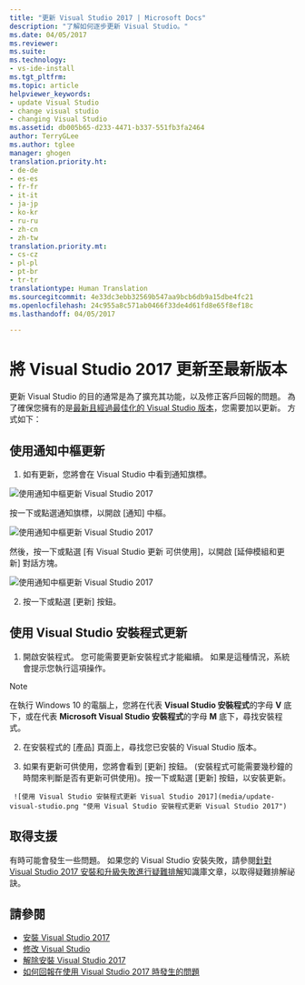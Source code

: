 ```yaml
---
title: "更新 Visual Studio 2017 | Microsoft Docs"
description: "了解如何逐步更新 Visual Studio。"
ms.date: 04/05/2017
ms.reviewer: 
ms.suite: 
ms.technology:
- vs-ide-install
ms.tgt_pltfrm: 
ms.topic: article
helpviewer_keywords:
- update Visual Studio
- change visual studio
- changing Visual Studio
ms.assetid: db005b65-d233-4471-b337-551fb3fa2464
author: TerryGLee
ms.author: tglee
manager: ghogen
translation.priority.ht:
- de-de
- es-es
- fr-fr
- it-it
- ja-jp
- ko-kr
- ru-ru
- zh-cn
- zh-tw
translation.priority.mt:
- cs-cz
- pl-pl
- pt-br
- tr-tr
translationtype: Human Translation
ms.sourcegitcommit: 4e33dc3ebb32569b547aa9bcb6db9a15dbe4fc21
ms.openlocfilehash: 24c955a8c571ab0466f33de4d61fd8e65f8ef18c
ms.lasthandoff: 04/05/2017

---
```

# <a name="update-visual-studio-2017-to-the-most-recent-release"></a>將 Visual Studio 2017 更新至最新版本
更新 Visual Studio 的目的通常是為了擴充其功能，以及修正客戶回報的問題。 為了確保您擁有的是[最新且經過最佳化的 Visual Studio 版本](https://www.visualstudio.com/en-us/news/releasenotes/vs2017-relnotes#release-history)，您需要加以更新。 方式如下：

## <a name="update-by-using-the-notifications-hub"></a>使用通知中樞更新
1. 如有更新，您將會在 Visual Studio 中看到通知旗標。

  ![使用通知中樞更新 Visual Studio 2017](media/notification-flag.png "Visual Studio 中的通知旗標")

  按一下或點選通知旗標，以開啟 [通知] 中樞。

  ![使用通知中樞更新 Visual Studio 2017](media/notification-center.png "Visual Studio 中的通知中樞")

  然後，按一下或點選 [有 Visual Studio 更新 可供使用]，以開啟 [延伸模組和更新] 對話方塊。

  ![使用通知中樞更新 Visual Studio 2017](media/notification-extension-and-updates.png "Visual Studio 中的 [延伸模組和更新] 對話方塊")

2. 按一下或點選 [更新] 按鈕。

## <a name="update-by-using-the-visual-studio-installer"></a>使用 Visual Studio 安裝程式更新
1.    開啟安裝程式。 您可能需要更新安裝程式才能繼續。 如果是這種情況，系統會提示您執行這項操作。
 >[!NOTE]
 > 在執行 Windows 10 的電腦上，您將在代表 **Visual Studio 安裝程式**的字母 **V** 底下，或在代表 **Microsoft Visual Studio 安裝程式**的字母 **M** 底下，尋找安裝程式。

2.    在安裝程式的 [產品] 頁面上，尋找您已安裝的 Visual Studio 版本。

3.    如果有更新可供使用，您將會看到 [更新] 按鈕。 (安裝程式可能需要幾秒鐘的時間來判斷是否有更新可供使用)。按一下或點選 [更新] 按鈕，以安裝更新。

     ![使用 Visual Studio 安裝程式更新 Visual Studio 2017](media/update-visual-studio.png "使用 Visual Studio 安裝程式更新 Visual Studio 2017")

## <a name="get-support"></a>取得支援
有時可能會發生一些問題。 如果您的 Visual Studio 安裝失敗，請參閱[針對 Visual Studio 2017 安裝和升級失敗進行疑難排解](https://support.microsoft.com/help/4015967/troubleshooting-visual-studio-2017-installation-and-upgrade-failures)知識庫文章，以取得疑難排解祕訣。

## <a name="see-also"></a>請參閱
* [安裝 Visual Studio 2017](https://go.microsoft.com/fwlink/?linkid=833223)
* [修改 Visual Studio](modify-visual-studio.md)
* [解除安裝 Visual Studio 2017](uninstall-visual-studio.md)
* [如何回報在使用 Visual Studio 2017 時發生的問題](../ide/how-to-report-a-problem-with-visual-studio-2017.md)

